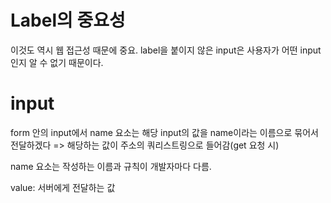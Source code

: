 # Label의 중요성

<p>이것도 역시 웹 접근성 때문에 중요. label을 붙이지 않은 input은 사용자가 어떤 input인지 알 수 없기 때문이다.</p>

# input

<p>form 안의 input에서 name 요소는 해당 input의 값을 name이라는 이름으로 묶어서 전달하겠다 => 해당하는 값이 주소의 쿼리스트링으로 들어감(get 요청 시)</p>
<p>name 요소는 작성하는 이름과 규칙이 개발자마다 다름.</p>

<p>value: 서버에게 전달하는 값</p>
